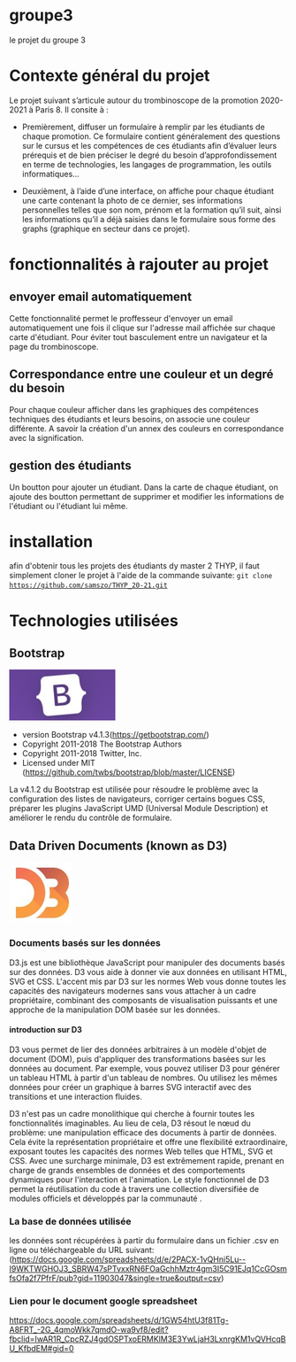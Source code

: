# groupe3
le projet du groupe 3
# Contexte général du projet
Le projet suivant s’articule autour du trombinoscope de la promotion 2020-2021 à Paris 8. Il consite à :

* Premièrement, diffuser un formulaire à remplir par les étudiants de chaque promotion. Ce formulaire contient généralement des questions sur le cursus et les compétences de ces étudiants afin d’évaluer leurs prérequis et de bien préciser le degré du besoin d’approfondissement en terme de technologies, les langages de programmation, les outils informatiques…

* Deuxièment, à l’aide d’une interface, on affiche pour chaque étudiant une carte contenant la photo de ce dernier, ses informations personnelles telles que son nom, prénom et la formation qu’il suit, ainsi les informations qu’il a déjà saisies dans le formulaire sous forme des graphs (graphique en secteur dans ce projet).
# fonctionnalités à rajouter au projet 
## envoyer email automatiquement
Cette fonctionnalité permet le proffesseur d'envoyer un email automatiquement une fois il clique sur l'adresse mail affichée sur chaque carte d'étudiant. Pour éviter tout basculement entre un navigateur et la page du trombinoscope.
## Correspondance entre une couleur et un degré du besoin 
Pour chaque couleur afficher dans les graphiques des compétences techniques des étudiants et leurs besoins, on associe une couleur différente. A savoir la création d'un annex des couleurs en correspondance avec la signification.
## gestion des étudiants 
Un boutton pour ajouter un étudiant.
Dans la carte de chaque étudiant, on ajoute des boutton permettant de supprimer et modifier les informations de l'étudiant ou l'étudiant lui même.
# installation
afin d'obtenir tous les projets des étudiants dy master 2 THYP, il faut simplement cloner le projet à l'aide de la commande suivante:
<code>git clone https://github.com/samszo/THYP_20-21.git</code>

# Technologies utilisées

## Bootstrap 
<img src="boott.JPG"></img>

 * version Bootstrap v4.1.3(https://getbootstrap.com/)
 * Copyright 2011-2018 The Bootstrap Authors
 * Copyright 2011-2018 Twitter, Inc.
 * Licensed under MIT (https://github.com/twbs/bootstrap/blob/master/LICENSE)


La v4.1.2 du Bootstrap est utilisée pour résoudre le problème avec la configuration des listes de navigateurs, corriger certains bogues CSS, préparer les plugins JavaScript UMD (Universal Module Description) et améliorer le rendu du contrôle de formulaire.

## Data Driven Documents (known as D3)
<img src="d3.JPG"></img>
### Documents basés sur les données
D3.js est une bibliothèque JavaScript pour manipuler des documents basés sur des données. D3 vous aide à donner vie aux données en utilisant HTML, SVG et CSS. L'accent mis par D3 sur les normes Web vous donne toutes les capacités des navigateurs modernes sans vous attacher à un cadre propriétaire, combinant des composants de visualisation puissants et une approche de la manipulation DOM basée sur les données.
#### introduction sur D3
D3 vous permet de lier des données arbitraires à un modèle d'objet de document (DOM), puis d'appliquer des transformations basées sur les données au document. Par exemple, vous pouvez utiliser D3 pour générer un tableau HTML à partir d'un tableau de nombres. Ou utilisez les mêmes données pour créer un graphique à barres SVG interactif avec des transitions et une interaction fluides.

D3 n'est pas un cadre monolithique qui cherche à fournir toutes les fonctionnalités imaginables. Au lieu de cela, D3 résout le nœud du problème: une manipulation efficace des documents à partir de données. Cela évite la représentation propriétaire et offre une flexibilité extraordinaire, exposant toutes les capacités des normes Web telles que HTML, SVG et CSS. Avec une surcharge minimale, D3 est extrêmement rapide, prenant en charge de grands ensembles de données et des comportements dynamiques pour l'interaction et l'animation. Le style fonctionnel de D3 permet la réutilisation du code à travers une collection diversifiée de modules officiels et développés par la communauté .
### La base de données utilisée
les données sont récupérées à partir du formulaire dans un fichier .csv en ligne ou téléchargeable du URL suivant:
(https://docs.google.com/spreadsheets/d/e/2PACX-1vQHni5Lu--I9WKTWGHOJ3_SBRW47sPTvxxRN6FOaGchhMztr4gm3I5C91EJq1CcGOsmfsOfa2f7PfrF/pub?gid=11903047&single=true&output=csv)
### Lien pour le document google spreadsheet
https://docs.google.com/spreadsheets/d/1GW54htU3f81Tg-A8FRT_-2G_4qmoWkk7qmdO-wa9vf8/edit?fbclid=IwAR1R_CpcRZJ4gdOSPTxoERMKlM3E3YwLjaH3LxnrgKM1vQVHcqBU_KfbdEM#gid=0


